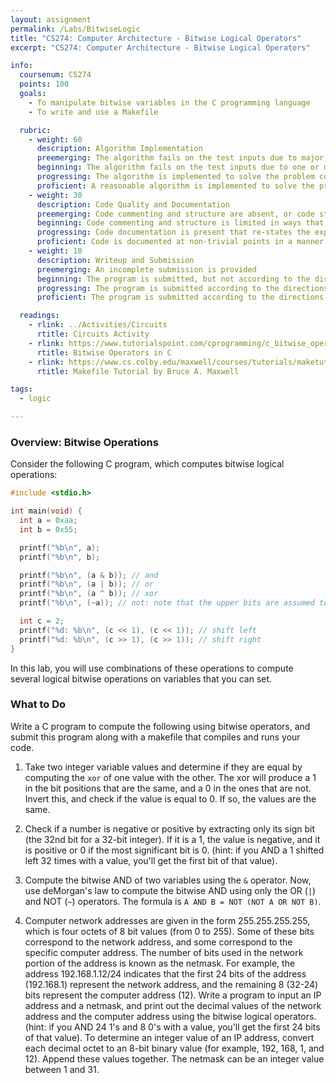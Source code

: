 ```yaml
---
layout: assignment
permalink: /Labs/BitwiseLogic
title: "CS274: Computer Architecture - Bitwise Logical Operators"
excerpt: "CS274: Computer Architecture - Bitwise Logical Operators"

info:
  coursenum: CS274
  points: 100
  goals:
    - To manipulate bitwise variables in the C programming language
    - To write and use a Makefile    

  rubric:
    - weight: 60
      description: Algorithm Implementation
      preemerging: The algorithm fails on the test inputs due to major issues, or the program fails to compile and/or run
      beginning: The algorithm fails on the test inputs due to one or more minor issues
      progressing: The algorithm is implemented to solve the problem correctly according to given test inputs, but would fail if executed in a general case due to a minor issue or omission in the algorithm design or implementation
      proficient: A reasonable algorithm is implemented to solve the problem which correctly solves the problem according to the given test inputs, and would be reasonably expected to solve the problem in the general case
    - weight: 30
      description: Code Quality and Documentation
      preemerging: Code commenting and structure are absent, or code structure departs significantly from best practice, and/or the code departs significantly from the style guide
      beginning: Code commenting and structure is limited in ways that reduce the readability of the program, and/or there are minor departures from the style guide
      progressing: Code documentation is present that re-states the explicit code definitions, and/or code is written that mostly adheres to the style guide
      proficient: Code is documented at non-trivial points in a manner that enhances the readability of the program, and code is written according to the style guide
    - weight: 10
      description: Writeup and Submission
      preemerging: An incomplete submission is provided
      beginning: The program is submitted, but not according to the directions in one or more ways (for example, because it is lacking a readme writeup)
      progressing: The program is submitted according to the directions with a minor omission or correction needed, and with at least superficial responses to the bolded questions throughout
      proficient: The program is submitted according to the directions, including a readme writeup describing the solution, and thoughtful answers to the bolded questions throughout

  readings:
    - rlink: ../Activities/Circuits
      rtitle: Circuits Activity
    - rlink: https://www.tutorialspoint.com/cprogramming/c_bitwise_operators.htm
      rtitle: Bitwise Operators in C
    - rlink: https://www.cs.colby.edu/maxwell/courses/tutorials/maketutor/
      rtitle: Makefile Tutorial by Bruce A. Maxwell      

tags:
  - logic

---
```


### Overview: Bitwise Operations

Consider the following C program, which computes bitwise logical operations:

```c
#include <stdio.h>

int main(void) {
  int a = 0xaa;
  int b = 0x55;

  printf("%b\n", a);
  printf("%b\n", b);

  printf("%b\n", (a & b)); // and
  printf("%b\n", (a | b)); // or
  printf("%b\n", (a ^ b)); // xor 
  printf("%b\n", (~a)); // not: note that the upper bits are assumed to be 0, and will be flipped!

  int c = 2;
  printf("%d: %b\n", (c << 1), (c << 1)); // shift left
  printf("%d: %b\n", (c >> 1), (c >> 1)); // shift right
}
```

In this lab, you will use combinations of these operations to compute several logical bitwise operations on variables that you can set.

### What to Do

Write a C program to compute the following using bitwise operators, and submit this program along with a makefile that compiles and runs your code.

1. Take two integer variable values and determine if they are equal by computing the `xor` of one value with the other.  The xor will produce a 1 in the bit positions that are the same, and a 0 in the ones that are not.  Invert this, and check if the value is equal to 0.  If so, the values are the same.

2. Check if a number is negative or positive by extracting only its sign bit (the 32nd bit for a 32-bit integer).  If it is a 1, the value is negative, and it is positive or 0 if the most significant bit is 0.  (hint: if you AND a 1 shifted left 32 times with a value, you'll get the first bit of that value).

3. Compute the bitwise AND of two variables using the `&` operator.  Now, use deMorgan's law to compute the bitwise AND using only the OR (`|`) and NOT (`~`) operators.  The formula is `A AND B = NOT (NOT A OR NOT B)`.

4. Computer network addresses are given in the form 255.255.255.255, which is four octets of 8 bit values (from 0 to 255).  Some of these bits correspond to the network address, and some correspond to the specific computer address.  The number of bits used in the network portion of the address is known as the netmask.  For example, the address 192.168.1.12/24 indicates that the first 24 bits of the address (192.168.1) represent the network address, and the remaining 8 (32-24) bits represent the computer address (12).  Write a program to input an IP address and a netmask, and print out the decimal values of the network address and the computer address using the bitwise logical operators.  (hint: if you AND 24 1's and 8 0's with a value, you'll get the first 24 bits of that value).  To determine an integer value of an IP address, convert each decimal octet to an 8-bit binary value (for example, 192, 168, 1, and 12).  Append these values together.  The netmask can be an integer value between 1 and 31.
